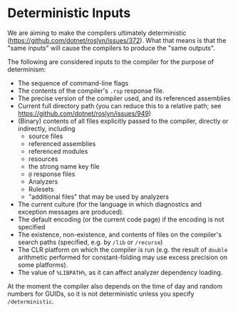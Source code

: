 Deterministic Inputs
====================

We are aiming to make the compilers ultimately deterministic (https://github.com/dotnet/roslyn/issues/372). What that means is that the "same inputs" will cause the compilers to produce the "same outputs". 

The following are considered inputs to the compiler for the purpose of determinism:

- The sequence of command-line flags
- The contents of the compiler's `.rsp` response file.
- The precise version of the compiler used, and its referenced assemblies
- Current full directory path (you can reduce this to a relative path; see https://github.com/dotnet/roslyn/issues/949)
- (Binary) contents of all files explicitly passed to the compiler, directly or indirectly, including
  - source files
  - referenced assemblies
  - referenced modules
  - resources
  - the strong name key file
  - `@` response files
  - Analyzers
  - Rulesets
  - "additional files" that may be used by analyzers
- The current culture (for the language in which diagnostics and exception messages are produced).
- The default encoding (or the current code page) if the encoding is not specified
- The existence, non-existence, and contents of files on the compiler's search paths (specified, e.g. by `/lib` or `/recurse`)
- The CLR platform on which the compiler is run (e.g. the result of `double` arithmetic performed for constant-folding may use excess precision on some platforms).
- The value of `%LIBPATH%`, as it can affect analyzer dependency loading.

At the moment the compiler also depends on the time of day and random numbers for GUIDs, so it is not deterministic unless you specify `/deterministic`.
